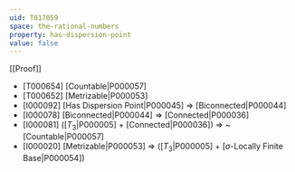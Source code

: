 ```yaml
---
uid: T017059
space: the-rational-numbers
property: has-dispersion-point
value: false
---
```

[[Proof]]

* [T000654] [Countable|P000057]
* [T000652] [Metrizable|P000053]
* [I000092] [Has Dispersion Point|P000045] => [Biconnected|P000044]
* [I000078] [Biconnected|P000044] => [Connected|P000036]
* [I000081] ([$T_3$|P000005] + [Connected|P000036]) => ~[Countable|P000057]
* [I000020] [Metrizable|P000053] => ([$T_3$|P000005] + [$\sigma$-Locally Finite Base|P000054])

